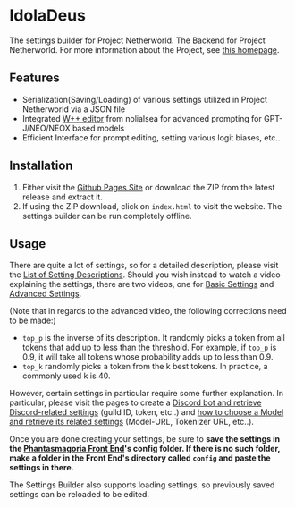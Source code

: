 # IdolaDeus
The settings builder for Project Netherworld. The Backend for Project Netherworld. For more information about the Project, see [this homepage](https://github.com/Project-Netherworld).

## Features 
- Serialization(Saving/Loading) of various settings utilized in Project Netherworld via a JSON file
- Integrated [W++ editor](https://github.com/nolialsea/Wpp) from nolialsea for advanced prompting for GPT-J/NEO/NEOX based models
- Efficient Interface for prompt editing, setting various logit biases, etc..

## Installation 
1. Either visit the [Github Pages Site](https://project-netherworld.github.io/IdolaDeus/) or download the ZIP from the latest release and extract it.
2. If using the ZIP download, click on `index.html` to visit the website. The settings builder can be run completely offline. 

## Usage 
There are quite a lot of settings, so for a detailed description, please visit the [List of Setting Descriptions](https://github.com/Project-Netherworld/IdolaDeus/wiki/List-of-Setting-Descriptions).
Should you wish instead to watch a video explaining the settings, there are two videos, one for [Basic Settings](https://www.youtube.com/watch?v=1DaV5suk7RU) and [Advanced Settings](https://www.youtube.com/watch?v=HOCsJhbmsZA).

(Note that in regards to the advanced video, the following corrections need to be made:)
- `top_p` is the inverse of its description. It randomly picks a token from all tokens that add up to less than the threshold. For example, if `top_p` is 0.9, it will take all tokens whose probability adds up to less than 0.9.
- `top_k` randomly picks a token from the k best tokens. In practice, a commonly used k is 40.


However, certain settings in particular require some further explanation. 
In particular, please visit the pages to create a [Discord bot and retrieve Discord-related settings](https://github.com/Project-Netherworld/IdolaDeus/wiki/Creating-a-Discord-Bot) (guild ID, token, etc..) 
and [how to choose a Model and retrieve its related settings](https://github.com/Project-Netherworld/IdolaDeus/wiki/Model-Acquisition-and-Hardware-Requirements) (Model-URL, Tokenizer URL, etc..).

Once you are done creating your settings, be sure to **save the settings in the [Phantasmagoria Front End](https://github.com/Project-Netherworld/Phantasmagoria)'s config folder. If there is no such folder, make a folder in the Front End's directory called `config` and paste the settings in there.**

The Settings Builder also supports loading settings, so previously saved settings can be reloaded to be edited. 




